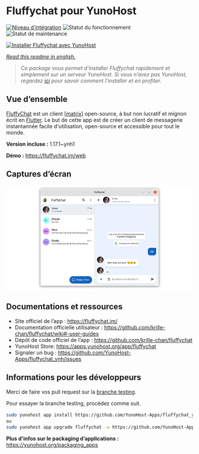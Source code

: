 <!--
N.B.: This README was automatically generated by https://github.com/YunoHost/apps/tree/master/tools/README-generator
It shall NOT be edited by hand.
-->

# Fluffychat pour YunoHost

[![Niveau d’intégration](https://dash.yunohost.org/integration/fluffychat.svg)](https://dash.yunohost.org/appci/app/fluffychat) ![Statut du fonctionnement](https://ci-apps.yunohost.org/ci/badges/fluffychat.status.svg) ![Statut de maintenance](https://ci-apps.yunohost.org/ci/badges/fluffychat.maintain.svg)

[![Installer Fluffychat avec YunoHost](https://install-app.yunohost.org/install-with-yunohost.svg)](https://install-app.yunohost.org/?app=fluffychat)

*[Read this readme in english.](./README.md)*

> *Ce package vous permet d’installer Fluffychat rapidement et simplement sur un serveur YunoHost.
Si vous n’avez pas YunoHost, regardez [ici](https://yunohost.org/#/install) pour savoir comment l’installer et en profiter.*

## Vue d’ensemble


[FluffyChat](https://fluffychat.im) est un client [[matrix](https://matrix.org)] open-source, à but non lucratif et mignon écrit en [Flutter](https://flutter.dev). Le but de cette app est de créer un client de messagerie instantannée facile d'utilisation, open-source et accessible pour tout le monde.



**Version incluse :** 1.17.1~ynh1

**Démo :** https://fluffychat.im/web

## Captures d’écran

![Capture d’écran de Fluffychat](./doc/screenshots/screenshot.png)

## Documentations et ressources

* Site officiel de l’app : <https://fluffychat.im/>
* Documentation officielle utilisateur : <https://github.com/krille-chan/fluffychat/wiki#-user-guides>
* Dépôt de code officiel de l’app : <https://github.com/krille-chan/fluffychat>
* YunoHost Store: <https://apps.yunohost.org/app/fluffychat>
* Signaler un bug : <https://github.com/YunoHost-Apps/fluffychat_ynh/issues>

## Informations pour les développeurs

Merci de faire vos pull request sur la [branche testing](https://github.com/YunoHost-Apps/fluffychat_ynh/tree/testing).

Pour essayer la branche testing, procédez comme suit.

``` bash
sudo yunohost app install https://github.com/YunoHost-Apps/fluffychat_ynh/tree/testing --debug
ou
sudo yunohost app upgrade fluffychat -u https://github.com/YunoHost-Apps/fluffychat_ynh/tree/testing --debug
```

**Plus d’infos sur le packaging d’applications :** <https://yunohost.org/packaging_apps>